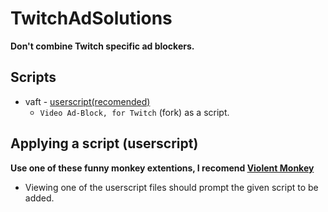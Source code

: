 # TwitchAdSolutions

**Don't combine Twitch specific ad blockers.**

## Scripts

- vaft - [userscript(recomended)](https://github.com/GloftOfficial/TwitchAdSolutions/raw/master/vaft/vaft.user.js) 
  - `Video Ad-Block, for Twitch` (fork) as a script.


## Applying a script (userscript)

**Use one of these funny monkey extentions, I recomend [Violent Monkey](https://chrome.google.com/webstore/detail/violentmonkey/jinjaccalgkegednnccohejagnlnfdag)**

- Viewing one of the userscript files should prompt the given script to be added.




